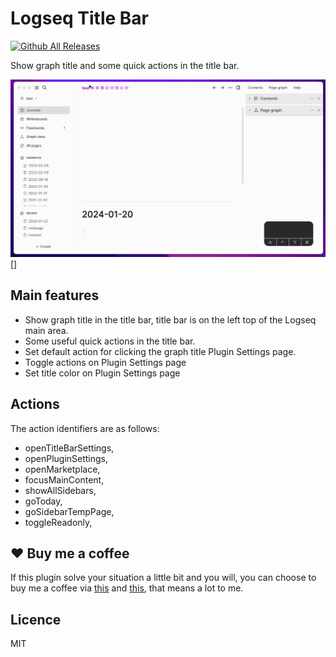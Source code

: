 # Logseq Title Bar

[![Github All Releases](https://img.shields.io/github/downloads/vipzhicheng/logseq-plugin-title-bar/total.svg)](https://github.com/vipzhicheng/logseq-plugin-title-bar/releases)

Show graph title and some quick actions in the title bar.

![screencast](./screencast.gif)[]

## Main features

- Show graph title in the title bar, title bar is on the left top of the Logseq main area.
- Some useful quick actions in the title bar.
- Set default action for clicking the graph title Plugin Settings page.
- Toggle actions on Plugin Settings page
- Set title color on Plugin Settings page

## Actions

The action identifiers are as follows:

- openTitleBarSettings,
- openPluginSettings,
- openMarketplace,
- focusMainContent,
- showAllSidebars,
- goToday,
- goSidebarTempPage,
- toggleReadonly,

## ❤️ Buy me a coffee

If this plugin solve your situation a little bit and you will, you can choose to buy me a coffee via [this](https://www.buymeacoffee.com/vipzhicheng) and [this](https://afdian.net/@vipzhicheng), that means a lot to me.

## Licence

MIT
